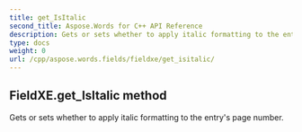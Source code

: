 ```yaml
---
title: get_IsItalic
second_title: Aspose.Words for C++ API Reference
description: Gets or sets whether to apply italic formatting to the entry's page number. 
type: docs
weight: 0
url: /cpp/aspose.words.fields/fieldxe/get_isitalic/
---
```

## FieldXE.get_IsItalic method


Gets or sets whether to apply italic formatting to the entry's page number.

